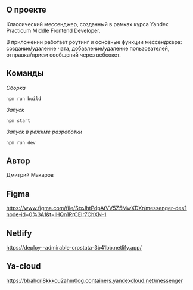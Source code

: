 ## О проекте
Классический мессенджер, созданный в рамках курса Yandex Practicum Middle Frontend Developer.

В приложении работает роутинг и основные функции мессенджера: создание/удаление чата, добавление/удаление пользователей, отправка/прием сообщений через вебсокет.

## Команды

*Сборка*
```
npm run build
```

*Запуск*
```
npm start
```

*Запуск в режиме разработки*
```
npm run dev
```

## Автор
Дмитрий Макаров

## Figma
https://www.figma.com/file/StxJhtPdpAtVV5Z5MwXDXr/messenger-des?node-id=0%3A1&t=lHQn1RrCEIr7ChXN-1

## Netlify
https://deploy--admirable-crostata-3b41bb.netlify.app/

## Ya-cloud
https://bbahcri8kkkou2ahm0og.containers.yandexcloud.net/messenger

